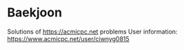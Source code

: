 # Baekjoon
Solutions of https://acmicpc.net problems
User information: https://www.acmicpc.net/user/ciwnyg0815
